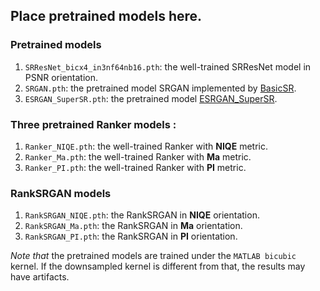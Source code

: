 ## Place pretrained models here. 

### Pretrained models

1. `SRResNet_bicx4_in3nf64nb16.pth`: the well-trained SRResNet model in PSNR orientation. 
2. `SRGAN.pth`: the pretrained model SRGAN implemented by [BasicSR](https://github.com/xinntao/BasicSR). 
3. `ESRGAN_SuperSR.pth`: the pretrained model [ESRGAN_SuperSR](https://github.com/xinntao/ESRGAN). 

### Three pretrained Ranker models :
1. `Ranker_NIQE.pth`: the well-trained Ranker with **NIQE** metric. 
2. `Ranker_Ma.pth`: the well-trained Ranker with **Ma** metric. 
3. `Ranker_PI.pth`: the well-trained Ranker with **PI** metric. 

### RankSRGAN models
1. `RankSRGAN_NIQE.pth`: the RankSRGAN in **NIQE** orientation. 
2. `RankSRGAN_Ma.pth`: the RankSRGAN in **Ma** orientation. 
3. `RankSRGAN_PI.pth`: the RankSRGAN in **PI** orientation. 



*Note that* the pretrained models are trained under the `MATLAB bicubic` kernel. 
If the downsampled kernel is different from that, the results may have artifacts.
